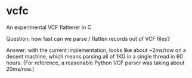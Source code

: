 vcfc
====

An experimental VCF flattener in C

Question: how fast can we parse / flatten records out of VCF files?  

Answer: with the current implementation, looks like about ~2ms/row on a decent machine, 
which means parsing all of 1KG in a single thread in 60 hours.  (For reference, a reasonable
Python VCF parser was taking about 20ms/row.) 

